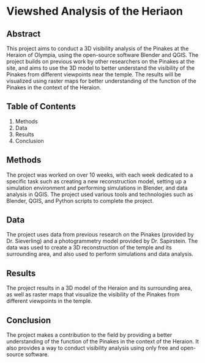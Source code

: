# Viewshed Analysis of the Heriaon

## Abstract
This project aims to conduct a 3D visibility analysis of the Pinakes at the Heraion of Olympia, using the open-source software Blender and QGIS. The project builds on previous work by other researchers on the Pinakes at the site, and aims to use the 3D model to better understand the visibility of the Pinakes from different viewpoints near the temple. The results will be visualized using raster maps for better understanding of the function of the Pinakes in the context of the Heraion.

## Table of Contents
1. Methods
2. Data
3. Results
4. Conclusion

## Methods
The project was worked on over 10 weeks, with each week dedicated to a specific task such as creating a new reconstruction model, setting up a simulation environment and performing simulations in Blender, and data analysis in QGIS. The project used various tools and technologies such as Blender, QGIS, and Python scripts to complete the project.

## Data
The project uses data from previous research on the Pinakes (provided by Dr. Sieverling) and a photogrammetry model provided by Dr. Sapirstein. The data was used to create a 3D reconstruction of the temple and its surrounding area, and also used to perform simulations and data analysis.

## Results
The project results in a 3D model of the Heraion and its surrounding area, as well as raster maps that visualize the visibility of the Pinakes from different viewpoints in the temple.

## Conclusion
The project makes a contribution to the field by providing a better understanding of the function of the Pinakes in the context of the Heraion. It also provides a way to conduct visibility analysis using only free and open-source software.
